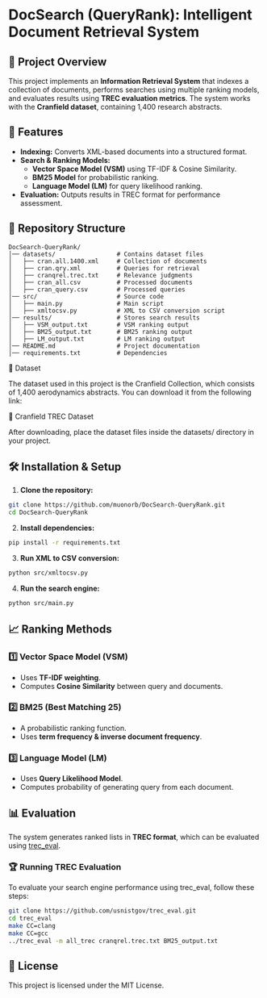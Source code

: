 # DocSearch (QueryRank): Intelligent Document Retrieval System

## 📌 Project Overview
This project implements an **Information Retrieval System** that indexes a collection of documents, performs searches using multiple ranking models, and evaluates results using **TREC evaluation metrics**. The system works with the **Cranfield dataset**, containing 1,400 research abstracts.

## 🚀 Features
- **Indexing:** Converts XML-based documents into a structured format.
- **Search & Ranking Models:**
  - **Vector Space Model (VSM)** using TF-IDF & Cosine Similarity.
  - **BM25 Model** for probabilistic ranking.
  - **Language Model (LM)** for query likelihood ranking.
- **Evaluation:** Outputs results in TREC format for performance assessment.

## 📂 Repository Structure
```
DocSearch-QueryRank/
│── datasets/                 # Contains dataset files
│   ├── cran.all.1400.xml     # Collection of documents
│   ├── cran.qry.xml          # Queries for retrieval
│   ├── cranqrel.trec.txt     # Relevance judgments
│   ├── cran_all.csv          # Processed documents
│   ├── cran_query.csv        # Processed queries
│── src/                      # Source code
│   ├── main.py               # Main script
│   ├── xmltocsv.py           # XML to CSV conversion script
│── results/                  # Stores search results
│   ├── VSM_output.txt        # VSM ranking output
│   ├── BM25_output.txt       # BM25 ranking output
│   ├── LM_output.txt         # LM ranking output
│── README.md                 # Project documentation
│── requirements.txt          # Dependencies
```
📂 Dataset

The dataset used in this project is the Cranfield Collection, which consists of 1,400 aerodynamics abstracts. You can download it from the following link:

🔗 Cranfield TREC Dataset

After downloading, place the dataset files inside the datasets/ directory in your project.

## 🛠 Installation & Setup
1. **Clone the repository:**
```bash
git clone https://github.com/muonorb/DocSearch-QueryRank.git
cd DocSearch-QueryRank
```
2. **Install dependencies:**
```bash
pip install -r requirements.txt
```
3. **Run XML to CSV conversion:**
```bash
python src/xmltocsv.py
```
4. **Run the search engine:**
```bash
python src/main.py
```

## 📈 Ranking Methods
### 1️⃣ Vector Space Model (VSM)
- Uses **TF-IDF weighting**.
- Computes **Cosine Similarity** between query and documents.

### 2️⃣ BM25 (Best Matching 25)
- A probabilistic ranking function.
- Uses **term frequency & inverse document frequency**.

### 3️⃣ Language Model (LM)
- Uses **Query Likelihood Model**.
- Computes probability of generating query from each document.

## 📊 Evaluation
The system generates ranked lists in **TREC format**, which can be evaluated using [trec_eval](https://github.com/terrierteam/jtreceval).

### 🏆 Running TREC Evaluation
To evaluate your search engine performance using trec_eval, follow these steps:
```bash
git clone https://github.com/usnistgov/trec_eval.git
cd trec_eval
make CC=clang
make CC=gcc
../trec_eval -m all_trec cranqrel.trec.txt BM25_output.txt
```


## 📝 License
This project is licensed under the MIT License.

